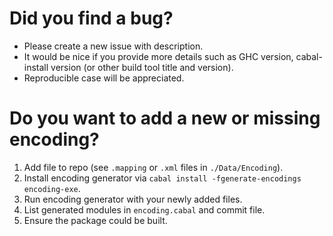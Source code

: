 # Did you find a bug?

- Please create a new issue with description.
- It would be nice if you provide more details such as GHC version, cabal-install version (or other build tool title and version).
- Reproducible case will be appreciated.

# Do you want to add a new or missing encoding?

1. Add file to repo (see `.mapping` or `.xml` files in `./Data/Encoding`).
2. Install encoding generator via `cabal install -fgenerate-encodings encoding-exe`.
3. Run encoding generator with your newly added files.
4. List generated modules in `encoding.cabal` and commit file.
5. Ensure the package could be built.
